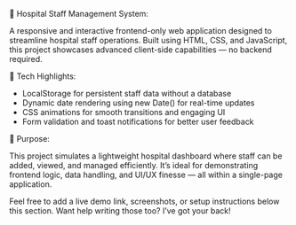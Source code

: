 🏥 Hospital Staff Management System:

A responsive and interactive frontend-only web application designed to streamline hospital staff operations. Built using HTML, CSS, and JavaScript, this project showcases advanced client-side capabilities — no backend required.

🔧 Tech Highlights:
- LocalStorage for persistent staff data without a database
- Dynamic date rendering using new Date() for real-time updates
- CSS animations for smooth transitions and engaging UI
- Form validation and toast notifications for better user feedback

🎯 Purpose:

This project simulates a lightweight hospital dashboard where staff can be added, viewed, and managed efficiently. It’s ideal for demonstrating frontend logic, data handling, and UI/UX finesse — all within a single-page application.


Feel free to add a live demo link, screenshots, or setup instructions below this section. Want help writing those too? I’ve got your back!
